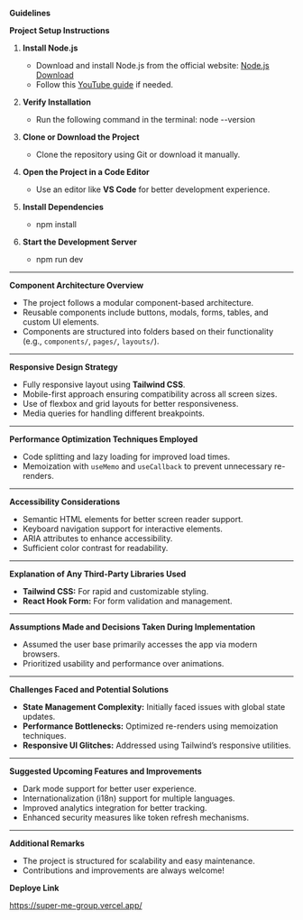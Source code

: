 **Guidelines**

**Project Setup Instructions**

1. **Install Node.js**
   - Download and install Node.js from the official website: [Node.js Download](https://nodejs.org/en)
   - Follow this [YouTube guide](https://www.youtube.com/watch?v=uCgAuOYpJd0) if needed.

2. **Verify Installation**
   - Run the following command in the terminal:
     node --version
     

3. **Clone or Download the Project**
   - Clone the repository using Git or download it manually.

4. **Open the Project in a Code Editor**
   - Use an editor like **VS Code** for better development experience.

5. **Install Dependencies**
   - npm install

6. **Start the Development Server**
   - npm run dev
     

---

**Component Architecture Overview**
- The project follows a modular component-based architecture.
- Reusable components include buttons, modals, forms, tables, and custom UI elements.
- Components are structured into folders based on their functionality (e.g., `components/`, `pages/`, `layouts/`).

---

**Responsive Design Strategy**
- Fully responsive layout using **Tailwind CSS**.
- Mobile-first approach ensuring compatibility across all screen sizes.
- Use of flexbox and grid layouts for better responsiveness.
- Media queries for handling different breakpoints.

---

**Performance Optimization Techniques Employed**
- Code splitting and lazy loading for improved load times.
- Memoization with `useMemo` and `useCallback` to prevent unnecessary re-renders.

---

**Accessibility Considerations**
- Semantic HTML elements for better screen reader support.
- Keyboard navigation support for interactive elements.
- ARIA attributes to enhance accessibility.
- Sufficient color contrast for readability.

---

**Explanation of Any Third-Party Libraries Used**
- **Tailwind CSS:** For rapid and customizable styling.
- **React Hook Form:** For form validation and management.

---

**Assumptions Made and Decisions Taken During Implementation**
- Assumed the user base primarily accesses the app via modern browsers.
- Prioritized usability and performance over animations.

---

**Challenges Faced and Potential Solutions**
- **State Management Complexity:** Initially faced issues with global state updates. 
- **Performance Bottlenecks:** Optimized re-renders using memoization techniques.
- **Responsive UI Glitches:** Addressed using Tailwind’s responsive utilities.

---

**Suggested Upcoming Features and Improvements**
- Dark mode support for better user experience.
- Internationalization (i18n) support for multiple languages.
- Improved analytics integration for better tracking.
- Enhanced security measures like token refresh mechanisms.

---

**Additional Remarks**
- The project is structured for scalability and easy maintenance.
- Contributions and improvements are always welcome!



**Deploye Link**

https://super-me-group.vercel.app/





